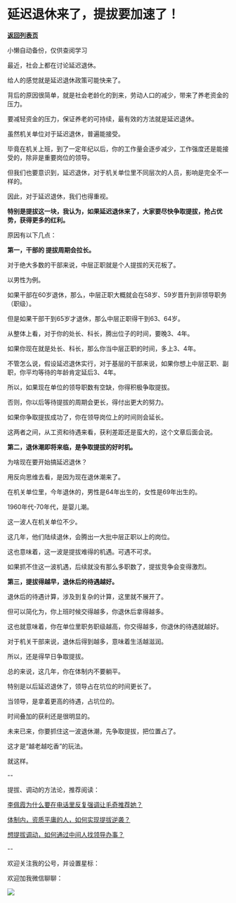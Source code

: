 # 延迟退休来了，提拔要加速了！

[**返回列表页**](/gzh/费曼的小茶馆)

小懒自动备份，仅供查阅学习

最近，社会上都在讨论延迟退休。

给人的感觉就是延迟退休政策可能快来了。

背后的原因很简单，就是社会老龄化的到来，劳动人口的减少，带来了养老资金的压力。  

要减轻资金的压力，保证养老的可持续，最有效的方法就是延迟退休。  

虽然机关单位对于延迟退休，普遍能接受。  

毕竟在机关上班，到了一定年纪以后，你的工作量会逐步减少，工作强度还是能接受的，除非是重要岗位的领导。

但我们也要意识到，延迟退休，对于机关单位里不同层次的人员，影响是完全不一样的。

因此，对于延迟退休，我们也得重视。

**特别是提拔这一块，我认为，如果延迟退休来了，大家要尽快争取提拔，抢占优势，获得更多的红利。**

原因有以下几点：

**第一，干部的 提拔周期会拉长。**

对于绝大多数的干部来说，中层正职就是个人提拔的天花板了。  

以男性为例。

如果干部在60岁退休，那么，中层正职大概就会在58岁、59岁晋升到非领导职务（职级）。  

但是如果干部干到65岁才退休，那么中层正职得干到63、64岁。

从整体上看，对于你的处长、科长，腾出位子的时间，要晚3、4年。  

如果你现在就是处长、科长，那么你当中层正职的时间，多上3、4年。

不管怎么说，假设延迟退休实行，对于基层的干部来说，如果你想上中层正职、副职，你平均等待的年龄肯定延后3、4年。  

所以，如果现在单位的领导职数有空缺，你得积极争取提拔。  

否则，你以后等待提拔的周期会更长，得付出更大的努力。

如果你争取提拔成功了，你在领导岗位上的时间则会延长。

这两者之间，从工资和待遇来看，获利差距还是蛮大的，这个文章后面会说。  

**第二，退休潮即将来临，是争取提拔的好时机。**

为啥现在要开始搞延迟退休？  

用反向思维去看，是因为现在退休潮来了。  

在机关单位里，今年退休的，男性是64年出生的，女性是69年出生的。

1960年代-70年代，是婴儿潮。  

这一波人在机关单位不少。  

这几年，他们陆续退休，会腾出一大批中层正职以上的岗位。

这也意味着，这一波是提拔难得的机遇。可遇不可求。  

如果抓不住这一波机遇，后续就没有那么多职数了，提拔竞争会变得激烈。  

**第三，提拔得越早，退休后的待遇越好。**  

退休后的待遇计算，涉及到复杂的计算，这里就不展开了。

但可以简化为，你上班时候交得越多，你退休后拿得越多。

这也就意味着，你在单位里职务职级越高，你交得越多，你退休的待遇就越好。  

对于机关干部来说，退休后得到越多，意味着生活越滋润。

所以，还是得早日争取提拔。

总的来说，这几年，你在体制内不要躺平。

特别是以后延迟退休了，领导占在坑位的时间更长了。

当领导，是拿着更高的待遇，占坑位的。  

时间叠加的获利还是很明显的。  

未来已来，你要抓住这一波退休潮，先争取提拔，把位置占了。  

这才是“越老越吃香”的玩法。

就这样。  

\--  

提拔、调动的方法论，推荐阅读：  

[李佩霞为什么要在电话里反复强调让毛奇推荐她？](http://mp.weixin.qq.com/s?__biz=Mzk0MzcyOTA5Ng==&mid=2247487729&idx=1&sn=9ae15b604d71a30b89bb855ac013ebb3&chksm=c32e2056f459a940447b87bd2112ffdabf6f3c883bf3e0e884f2d4eb456e96c5b695421bcf39&scene=21#wechat_redirect)  

[体制内，资质平庸的人，如何实现提拔逆袭？](http://mp.weixin.qq.com/s?__biz=Mzk0MzcyOTA5Ng==&mid=2247487720&idx=1&sn=3c99cfe2fb061fc5b07dba6d411d7213&chksm=c32e204ff459a959ca40de27d1fd87b5b3172aaaa7bfaadebf248a92b610afdf3c1bf10e01c0&scene=21#wechat_redirect)  

[想提拔调动，如何通过中间人找领导办事？](http://mp.weixin.qq.com/s?__biz=Mzk0MzcyOTA5Ng==&mid=2247487707&idx=2&sn=67b379a3d6ed274db120fe44757fc205&chksm=c32e207cf459a96acaa2f511b6aecd3eaff85a5b5067b4460a086fa658f7c58acfbe95eec1c4&scene=21#wechat_redirect)  

\--

欢迎关注我的公号，并设置星标：

欢迎加我微信聊聊：

![](https://mmbiz.qpic.cn/mmbiz_jpg/4ufdCXwkRAogiaBPlLVvMdhW25OKOspeLKicEd7LtibnPG1m66ljicjv5q7W5uHrPrOnhOiaExezAKMkAnQpKcBBLMw/640?wx_fmt=jpeg&from;=appmsg)

